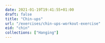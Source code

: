 ```yaml
---
date: 2021-01-19T19:41:55+01:00
draft: false
title: "Chin-ups"
url: "/exercises/chin-ups-workout-exercise"
eid: "chin"
collections: ["Hanging"]
---
```

